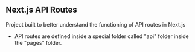 ## Next.js API Routes

Project built to better understand the functioning of API routes in Next.js

- API routes are defined inside a special folder called "api" folder inside the "pages" folder.
